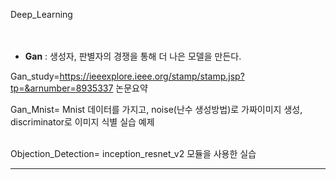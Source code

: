 Deep_Learning  
<br>
<br>
- __Gan__  : 생성자, 판별자의 경쟁을 통해 더 나은 모델을 만든다. 

Gan_study=https://ieeexplore.ieee.org/stamp/stamp.jsp?tp=&arnumber=8935337 논문요약
<br>

Gan_Mnist= Mnist 데이터를 가지고, noise(난수 생성방법)로 가짜이미지 생성, discriminator로 이미지 식별 실습 예제  
<br>

Objection_Detection= inception_resnet_v2 모듈을 사용한 실습

--------------------------------------------------

